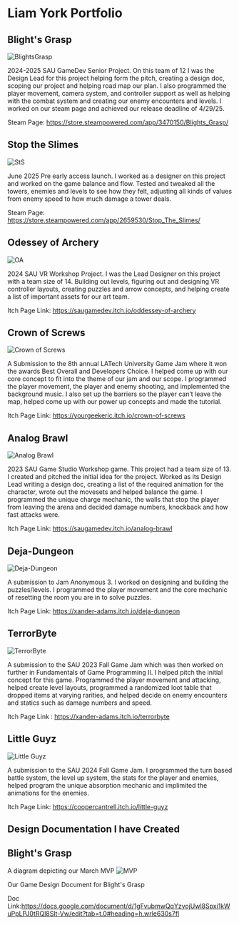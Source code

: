 # Liam York Portfolio 

## Blight's Grasp
![BlightsGrasp](BlightGrasp2.png)

2024-2025 SAU GameDev Senior Project. On this team of 12 I was the Design Lead for this project helping form the pitch, creating a design doc, scoping our project and helping road map our plan. I also programmed the player movement, camera system, and controller support as well as helping with the combat system and creating our enemy encounters and levels. I worked on our steam page and achieved our release deadline of 4/29/25. 

Steam Page: <https://store.steampowered.com/app/3470150/Blights_Grasp/>

## Stop the Slimes
![StS](Slime.png)

June 2025 Pre early access launch. I worked as a designer on this project and worked on the game balance and flow. Tested and tweaked all the towers, enemies and levels to see how they felt, adjusting all kinds of values from enemy speed to how much damage a tower deals. 

Steam Page: <https://store.steampowered.com/app/2659530/Stop_The_Slimes/>


## Odessey of Archery
![OA](Archery.png)

2024 SAU VR Workshop Project. I was the Lead Designer on this project with a team size of 14. Building out levels, figuring out and designing VR controller layouts, creating puzzles and arrow concepts, and helping create a list of important assets for our art team. 

Itch Page Link: <https://saugamedev.itch.io/oddessey-of-archery>





## Crown of Screws
![Crown of Screws](Crown.png)

A Submission to the 8th annual LATech University Game Jam where it won the awards Best Overall and Developers Choice. I helped come up with our core concept to fit into the theme of our jam and our scope. I programmed the player movement, the player and enemy shooting, and implemented the background music. I also set up the barriers so the player can’t leave the map, helped come up with our power up concepts and made the tutorial.  

Itch Page Link: <https://yourgeekeric.itch.io/crown-of-screws>




## Analog Brawl
![Analog Brawl](Analog.png)

2023 SAU Game Studio Workshop game. This project had a team size of 13. I created and pitched the initial idea for the project. Worked as its Design Lead writing a design doc, creating a list of the required animation for the character, wrote out the movesets and helped balance the game. I programmed the unique charge mechanic, the walls that stop the player from leaving the arena and decided damage numbers, knockback and how fast attacks were.

Itch Page Link: <https://saugamedev.itch.io/analog-brawl>





## Deja-Dungeon
![Deja-Dungeon](Deja.png)

A submission to Jam Anonymous 3. I worked on designing and building the puzzles/levels. I programmed the player movement and the core mechanic of resetting the room you are in to solve puzzles. 

Itch Page Link: <https://xander-adams.itch.io/deja-dungeon>





## TerrorByte
![TerrorByte](Byte.png)

A submission to the SAU 2023 Fall Game Jam which was then worked on further in Fundamentals of Game Programming II. I helped pitch the initial concept for this game. Programmed the player movement and attacking, helped create level layouts, programmed a randomized loot table that dropped items at varying rarities, and helped decide on enemy encounters and statics such as damage numbers and speed.   

Itch Page Link : <https://xander-adams.itch.io/terrorbyte>




## Little Guyz
![Little Guyz](Little.png)

A submission to the SAU 2024 Fall Game Jam. I programmed the turn based battle system, the level up system, the stats for the player and enemies, helped program the unique absorption mechanic and implimited the animations for the enemies.  

Itch Page Link: <https://coopercantrell.itch.io/little-guyz>

## Design Documentation I have Created 

## Blight's Grasp

A diagram depicting our March MVP 
![MVP](MarchMVP.png)

Our Game Design Document for Blight's Grasp

Doc Link:<https://docs.google.com/document/d/1gFvubmwQqYzyojUwl8Spxi1kWuPpLPJ0tRQl8Slt-Vw/edit?tab=t.0#heading=h.wrle630s7fl>


